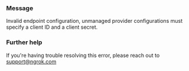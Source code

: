
### Message
Invalid endpoint configuration, unmanaged provider configurations must specify a client ID and a client secret.

### Further help
If you're having trouble resolving this error, please reach out to [support@ngrok.com](mailto:support@ngrok.com?subject=Help%20with%20ERR_NGROK_1633)

